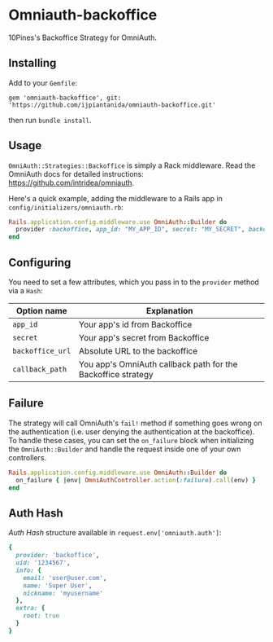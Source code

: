 # Omniauth-backoffice

10Pines's Backoffice Strategy for OmniAuth.

## Installing

Add to your `Gemfile`:
```
gem 'omniauth-backoffice', git: 'https://github.com/ijpiantanida/omniauth-backoffice.git'
```

then run `bundle install`.

## Usage

`OmniAuth::Strategies::Backoffice` is simply a Rack middleware. Read the OmniAuth docs for detailed instructions: https://github.com/intridea/omniauth.

Here's a quick example, adding the middleware to a Rails app in `config/initializers/omniauth.rb`:

```ruby
Rails.application.config.middleware.use OmniAuth::Builder do
  provider :backoffice, app_id: "MY_APP_ID", secret: "MY_SECRET", backoffice_url: "https://backoffice.com", callback_path: "/auth/backoffice/callback"
end
```

## Configuring

You need to set a few attributes, which you pass in to the `provider` method via a `Hash`:

Option name | Explanation
--- | ---
`app_id` | Your app's id from Backoffice
`secret` | Your app's secret from Backoffice
`backoffice_url` | Absolute URL to the backoffice
`callback_path` | You app's OmniAuth callback path for the Backoffice strategy

## Failure
The strategy will call OmniAuth's `fail!` method if something goes wrong on the authentication (i.e. user denying the authentication at the backoffice).
To handle these cases, you can set the `on_failure` block when initializing the `OmniAuth::Builder` and handle the request inside one of your own controllers.

```ruby
Rails.application.config.middleware.use OmniAuth::Builder do
  on_failure { |env| OmniAuthController.action(:failure).call(env) }
end
```

## Auth Hash

*Auth Hash* structure available in `request.env['omniauth.auth']`:

```ruby
{
  provider: 'backoffice',
  uid: '1234567',
  info: {
    email: 'user@user.com',
    name: 'Super User',
    nickname: 'myusername'
  },
  extra: {
    root: true
  }
}
```